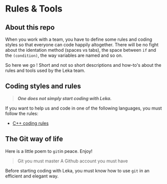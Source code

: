 # Rules & Tools

## About this repo

When you work with a team, you have to define some rules and coding styles so that everyone can code happily altogether. There will be no fight about the identation method (spaces vs tabs), the space between `if` and the `(condition)`, the way variables are named and so on.

So here we go ! Short and not so short descriptions and how-to's about the rules and tools used by the Leka team.

## Coding styles and rules

>***One does not simply start coding with Leka.***

If you want to help us and code in one of the following languages, you must follow the rules:

*	[C++ coding rules](/languages/cpp.md)

## The Git way of life

Here is a little poem to `git`in peace. Enjoy!

>Git you must master
A Github account you must have


Before starting coding with Leka, you must know how to use `git` in an efficient and elegant way.
